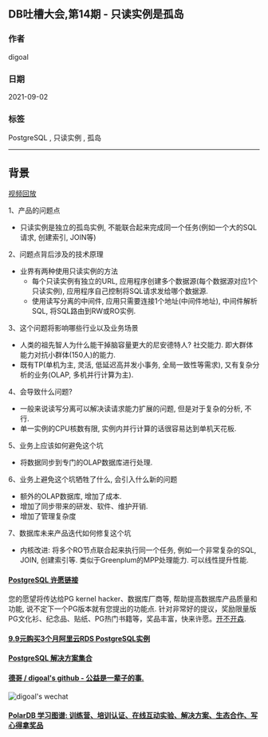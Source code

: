 ## DB吐槽大会,第14期 - 只读实例是孤岛  
  
### 作者  
digoal  
  
### 日期  
2021-09-02  
  
### 标签  
PostgreSQL , 只读实例 , 孤岛  
  
----  
  
## 背景  
[视频回放](https://www.bilibili.com/video/BV12f4y1H7QN/)  
  
1、产品的问题点  
- 只读实例是独立的孤岛实例, 不能联合起来完成同一个任务(例如一个大的SQL请求, 创建索引, JOIN等)  
  
2、问题点背后涉及的技术原理  
- 业界有两种使用只读实例的方法  
    - 每个只读实例有独立的URL, 应用程序创建多个数据源(每个数据源对应1个只读实例), 应用程序自己控制将SQL请求发给哪个数据源.  
    - 使用读写分离的中间件, 应用只需要连接1个地址(中间件地址), 中间件解析SQL, 将SQL路由到RW或RO实例.  
  
3、这个问题将影响哪些行业以及业务场景  
- 人类的祖先智人为什么能干掉脑容量更大的尼安德特人? 社交能力. 即大群体能力对抗小群体(150人)的能力.    
- 既有TP(单机为主, 灵活, 低延迟高并发小事务, 全局一致性等需求), 又有复杂分析的业务(OLAP, 多机并行计算为主).   
  
4、会导致什么问题?  
- 一般来说读写分离可以解决读请求能力扩展的问题, 但是对于复杂的分析, 不行.   
- 单一实例的CPU核数有限, 实例内并行计算的话很容易达到单机天花板.   
  
5、业务上应该如何避免这个坑  
- 将数据同步到专门的OLAP数据库进行处理.   
  
6、业务上避免这个坑牺牲了什么, 会引入什么新的问题  
- 额外的OLAP数据库, 增加了成本.  
- 增加了同步带来的研发、软件、维护开销.  
- 增加了管理复杂度  
  
7、数据库未来产品迭代如何修复这个坑  
- 内核改进: 将多个RO节点联合起来执行同一个任务, 例如一个非常复杂的SQL, JOIN, 创建索引等. 类似于Greenplum的MPP处理能力. 可以线性提升性能.    
  
    
  
#### [PostgreSQL 许愿链接](https://github.com/digoal/blog/issues/76 "269ac3d1c492e938c0191101c7238216")
您的愿望将传达给PG kernel hacker、数据库厂商等, 帮助提高数据库产品质量和功能, 说不定下一个PG版本就有您提出的功能点. 针对非常好的提议，奖励限量版PG文化衫、纪念品、贴纸、PG热门书籍等，奖品丰富，快来许愿。[开不开森](https://github.com/digoal/blog/issues/76 "269ac3d1c492e938c0191101c7238216").  
  
  
#### [9.9元购买3个月阿里云RDS PostgreSQL实例](https://www.aliyun.com/database/postgresqlactivity "57258f76c37864c6e6d23383d05714ea")
  
  
#### [PostgreSQL 解决方案集合](https://yq.aliyun.com/topic/118 "40cff096e9ed7122c512b35d8561d9c8")
  
  
#### [德哥 / digoal's github - 公益是一辈子的事.](https://github.com/digoal/blog/blob/master/README.md "22709685feb7cab07d30f30387f0a9ae")
  
  
![digoal's wechat](../pic/digoal_weixin.jpg "f7ad92eeba24523fd47a6e1a0e691b59")
  
  
#### [PolarDB 学习图谱: 训练营、培训认证、在线互动实验、解决方案、生态合作、写心得拿奖品](https://www.aliyun.com/database/openpolardb/activity "8642f60e04ed0c814bf9cb9677976bd4")
  
